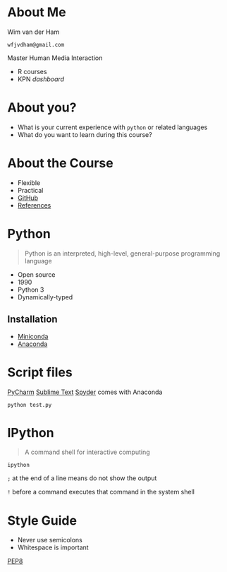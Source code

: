 # About Me

Wim van der Ham

`wfjvdham@gmail.com`

Master Human Media Interaction

- R courses
- KPN *dashboard*

# About you?

- What is your current experience with `python` or related languages
- What do you want to learn during this course?

# About the Course

- Flexible
- Practical
- [GitHub](https://github.com/wfjvdham/python-course)
- [References](https://github.com/wfjvdham/python-course/blob/master/references.md)

# Python

> Python is an interpreted, high-level, general-purpose programming language

- Open source
- 1990
- Python 3
- Dynamically-typed

## Installation

- [Miniconda](https://conda.io/miniconda.html)
- [Anaconda](https://www.anaconda.com/download)

# Script files

[PyCharm](https://www.jetbrains.com/pycharm/)
[Sublime Text](https://www.sublimetext.com/)
[Spyder](https://www.spyder-ide.org/) comes with Anaconda

```
python test.py
```

# IPython

> A command shell for interactive computing

```
ipython
```

`;` at the end of a line means do not show the output

`!` before a command executes that command in the system shell

# Style Guide 

- Never use semicolons
- Whitespace is important

[PEP8](https://www.python.org/dev/peps/pep-0008/)
